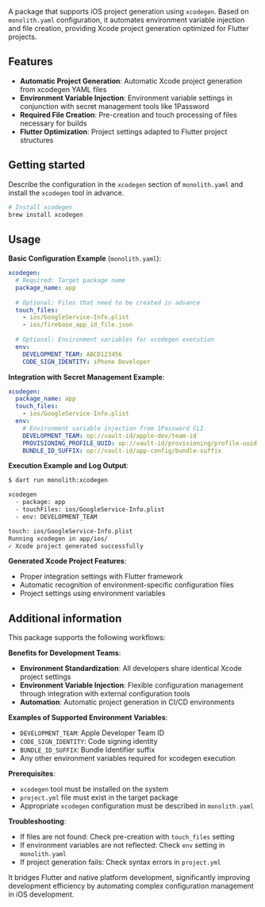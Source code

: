 A package that supports iOS project generation using `xcodegen`.
Based on `monolith.yaml` configuration, it automates environment variable injection and file creation,
providing Xcode project generation optimized for Flutter projects.

## Features

* **Automatic Project Generation**: Automatic Xcode project generation from xcodegen YAML files
* **Environment Variable Injection**: Environment variable settings in conjunction with secret management tools like 1Password
* **Required File Creation**: Pre-creation and touch processing of files necessary for builds
* **Flutter Optimization**: Project settings adapted to Flutter project structures

## Getting started

Describe the configuration in the `xcodegen` section of `monolith.yaml` and install the `xcodegen` tool in advance.

```bash
# Install xcodegen
brew install xcodegen
```

## Usage

**Basic Configuration Example** (`monolith.yaml`):
```yaml
xcodegen:
  # Required: Target package name
  package_name: app
  
  # Optional: Files that need to be created in advance
  touch_files:
    - ios/GoogleService-Info.plist
    - ios/firebase_app_id_file.json
  
  # Optional: Environment variables for xcodegen execution
  env:
    DEVELOPMENT_TEAM: ABCD123456
    CODE_SIGN_IDENTITY: iPhone Developer
```

**Integration with Secret Management Example**:
```yaml
xcodegen:
  package_name: app
  touch_files:
    - ios/GoogleService-Info.plist
  env:
    # Environment variable injection from 1Password CLI
    DEVELOPMENT_TEAM: op://vault-id/apple-dev/team-id
    PROVISIONING_PROFILE_UUID: op://vault-id/provisioning/profile-uuid
    BUNDLE_ID_SUFFIX: op://vault-id/app-config/bundle-suffix
```

**Execution Example and Log Output**:
```bash
$ dart run monolith:xcodegen

xcodegen
  - package: app
  - touchFiles: ios/GoogleService-Info.plist
  - env: DEVELOPMENT_TEAM

touch: ios/GoogleService-Info.plist
Running xcodegen in app/ios/
✓ Xcode project generated successfully
```

**Generated Xcode Project Features**:
- Proper integration settings with Flutter framework
- Automatic recognition of environment-specific configuration files
- Project settings using environment variables

## Additional information

This package supports the following workflows:

**Benefits for Development Teams**:
- **Environment Standardization**: All developers share identical Xcode project settings
- **Environment Variable Injection**: Flexible configuration management through integration with external configuration tools
- **Automation**: Automatic project generation in CI/CD environments

**Examples of Supported Environment Variables**:
- `DEVELOPMENT_TEAM`: Apple Developer Team ID
- `CODE_SIGN_IDENTITY`: Code signing identity
- `BUNDLE_ID_SUFFIX`: Bundle Identifier suffix
- Any other environment variables required for xcodegen execution

**Prerequisites**:
- `xcodegen` tool must be installed on the system
- `project.yml` file must exist in the target package
- Appropriate `xcodegen` configuration must be described in `monolith.yaml`

**Troubleshooting**:
- If files are not found: Check pre-creation with `touch_files` setting
- If environment variables are not reflected: Check `env` setting in `monolith.yaml`
- If project generation fails: Check syntax errors in `project.yml`

It bridges Flutter and native platform development, significantly improving development efficiency by automating complex configuration management in iOS development. 